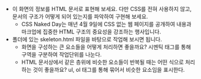- 이 화면의 정보를 HTML 문서로 표현해 보세요. 다만 CSS를 전혀 사용하지 않고, 문서의 구조가 어떻게 되어 있는지를 파악하여 구현해 보세요.
  - CSS Naked Day는 매년 4월 9일에 CSS 없는 웹 페이지를 공개하여 내용과 마크업에 집중한 HTML 구조의 중요성을 강조하는 행사입니다.
- 폴더에 있는 skeleton.html 파일을 바탕으로 작업해 보시면 됩니다.
  - 화면을 구성하는 큰 요소들을 어떻게 처리하면 좋을까요?
    시멘틱 태그를 통해 구역을 구분하여 작업단위를 나눈다.
  - HTML 문서상에서 같은 층위에 비슷한 요소들이 반복될 때는 어떤 식으로 처리하는 것이 좋을까요?
    ul, ol 태그를 통해 묶어서 비슷한 요소임을 표시한다.
